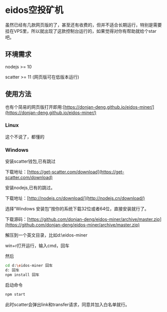 # eidos空投矿机
虽然已经有几款网页版的了，甚至还有收费的，但并不适合长期运行，特别是需要挂在VPS里，所以就出现了这款控制台运行的，如果觉得对你有帮助就给个star吧。

## 环境需求

 nodejs >= 10 

 scatter >= 11 (网页版可在低版本运行) 

## 使用方法

也有个简易的网页版打开即用:[https://donjan-deng.github.io/eidos-miner/](https://donjan-deng.github.io/eidos-miner/)

### Linux

这个不说了，都懂的

### Windows

安装scatter钱包,已有跳过

下载地址：[https://get-scatter.com/download](https://get-scatter.com/download)

安装nodejs,已有的跳过。

下载地址：[http://nodejs.cn/download/](http://nodejs.cn/download/)

选择“Windows 安装包”按你的系统下载32位或者64位，直接安装就行了。

下载源码：[https://github.com/donjan-deng/eidos-miner/archive/master.zip](https://github.com/donjan-deng/eidos-miner/archive/master.zip)

解压到一个英文目录，比如d:\eidos-miner

win+r打开运行，输入cmd，回车

然后

```bash
cd d:\eidos-miner 回车
d: 回车
npm install 回车
```
启动命令

```bash
npm start 
```

此时scatter会弹出link和transfer请求，同意并加入白名单就行。